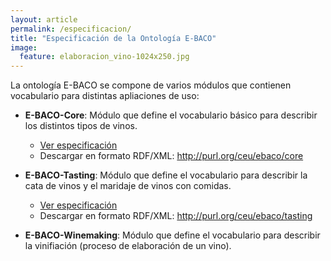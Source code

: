 ```yaml
---
layout: article
permalink: /especificacion/
title: "Especificación de la Ontología E-BACO"
image:
  feature: elaboracion_vino-1024x250.jpg
---
```


La ontología E-BACO se compone de varios módulos que contienen vocabulario para distintas apliaciones de uso:

- **E-BACO-Core**: Módulo que define el vocabulario básico para describir los distintos tipos de vinos.
	- [Ver especificación](/especificacion/ebaco-core.html)
	- Descargar en formato RDF/XML: <http://purl.org/ceu/ebaco/core>

- **E-BACO-Tasting**: Módulo que define el vocabulario para describir la cata de vinos y el maridaje de vinos con comidas. 
	- [Ver especificación](/especificacion/ebaco-tasting.html)
	- Descargar en formato RDF/XML: <http://purl.org/ceu/ebaco/tasting>

- **E-BACO-Winemaking**: Módulo que define el vocabulario para describir la vinifiación (proceso de elaboración de un vino).    

